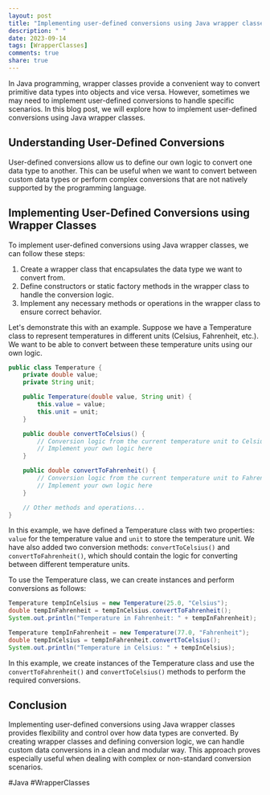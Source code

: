 ```yaml
---
layout: post
title: "Implementing user-defined conversions using Java wrapper classes"
description: " "
date: 2023-09-14
tags: [WrapperClasses]
comments: true
share: true
---
```


In Java programming, wrapper classes provide a convenient way to convert primitive data types into objects and vice versa. However, sometimes we may need to implement user-defined conversions to handle specific scenarios. In this blog post, we will explore how to implement user-defined conversions using Java wrapper classes.

## Understanding User-Defined Conversions

User-defined conversions allow us to define our own logic to convert one data type to another. This can be useful when we want to convert between custom data types or perform complex conversions that are not natively supported by the programming language.

## Implementing User-Defined Conversions using Wrapper Classes

To implement user-defined conversions using Java wrapper classes, we can follow these steps:

1. Create a wrapper class that encapsulates the data type we want to convert from.
2. Define constructors or static factory methods in the wrapper class to handle the conversion logic.
3. Implement any necessary methods or operations in the wrapper class to ensure correct behavior.

Let's demonstrate this with an example. Suppose we have a Temperature class to represent temperatures in different units (Celsius, Fahrenheit, etc.). We want to be able to convert between these temperature units using our own logic.

```java
public class Temperature {
    private double value;
    private String unit;

    public Temperature(double value, String unit) {
        this.value = value;
        this.unit = unit;
    }

    public double convertToCelsius() {
        // Conversion logic from the current temperature unit to Celsius
        // Implement your own logic here
    }

    public double convertToFahrenheit() {
        // Conversion logic from the current temperature unit to Fahrenheit
        // Implement your own logic here
    }

    // Other methods and operations...
}
```

In this example, we have defined a Temperature class with two properties: `value` for the temperature value and `unit` to store the temperature unit. We have also added two conversion methods: `convertToCelsius()` and `convertToFahrenheit()`, which should contain the logic for converting between different temperature units.

To use the Temperature class, we can create instances and perform conversions as follows:

```java
Temperature tempInCelsius = new Temperature(25.0, "Celsius");
double tempInFahrenheit = tempInCelsius.convertToFahrenheit();
System.out.println("Temperature in Fahrenheit: " + tempInFahrenheit);

Temperature tempInFahrenheit = new Temperature(77.0, "Fahrenheit");
double tempInCelsius = tempInFahrenheit.convertToCelsius();
System.out.println("Temperature in Celsius: " + tempInCelsius);
```

In this example, we create instances of the Temperature class and use the `convertToFahrenheit()` and `convertToCelsius()` methods to perform the required conversions.

## Conclusion

Implementing user-defined conversions using Java wrapper classes provides flexibility and control over how data types are converted. By creating wrapper classes and defining conversion logic, we can handle custom data conversions in a clean and modular way. This approach proves especially useful when dealing with complex or non-standard conversion scenarios.

#Java #WrapperClasses